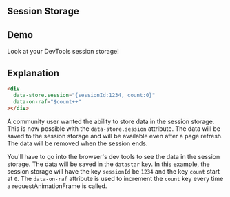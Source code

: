 ## Session Storage

## Demo

<div data-store.session="{sessionId:1234, count:0}" data-on-raf="$count++">Look at your DevTools session storage!</div>

## Explanation

```html
<div
  data-store.session="{sessionId:1234, count:0}"
  data-on-raf="$count++"
></div>
```

A community user wanted the ability to store data in the session storage. This is now possible with the `data-store.session` attribute. The data will be saved to the session storage and will be available even after a page refresh. The data will be removed when the session ends.

You'll have to go into the browser's dev tools to see the data in the session storage. The data will be saved in the `datastar` key. In this example, the session storage will have the key `sessionId` be `1234` and the key `count` start at `0`. The `data-on-raf` attribute is used to increment the `count` key every time a requestAnimationFrame is called.
